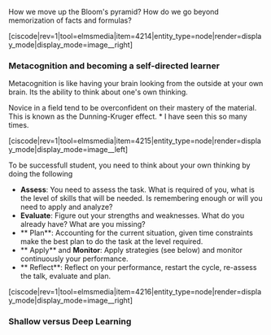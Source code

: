 How we move up the Bloom's pyramid? How do we go beyond memorization of facts and formulas?

[ciscode|rev=1|tool=elmsmedia|item=4214|entity_type=node|render=display_mode|display_mode=image__right]

### Metacognition and becoming a self-directed learner

Metacognition is like having your brain looking from the outside at your own brain. Its the ability to think about one's own thinking.

Novice in a field tend to be overconfident on their mastery of the material. This is known as the Dunning-Kruger effect. * I have seen this so many times. 

[ciscode|rev=1|tool=elmsmedia|item=4215|entity_type=node|render=display_mode|display_mode=image__left]

To be successfull student, you need to think about your own thinking by doing the following

* **Assess**: You need to assess the task. What is required of you, what is the level of skills that will be needed. Is remembering enough or will you need to apply and analyze?
* **Evaluate**: Figure out your strengths and weaknesses. What do you already have? What are you missing?
* ** Plan**: Accounting for the current situation, given time constraints make the best plan to do the task at the level required. 
* ** Apply** and **Monitor**: Apply strategies (see below) and monitor continuously your performance. 
* ** Reflect**: Reflect on your performance, restart the cycle, re-assess the talk, evaluate and plan. 
 
[ciscode|rev=1|tool=elmsmedia|item=4216|entity_type=node|render=display_mode|display_mode=image__right]

### Shallow versus Deep Learning

